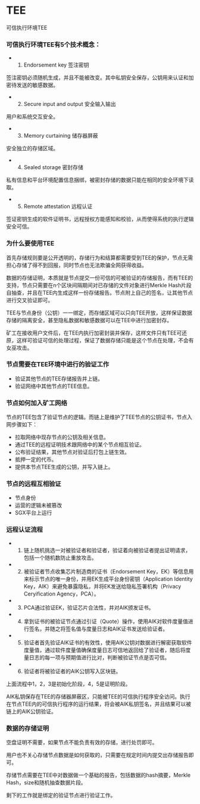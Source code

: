 # TEE

可信执行环境TEE

### 可信执行环境TEE有5个技术概念：

- 1. Endorsement key 签注密钥
	
签注密钥必须随机生成，并且不能被改变。其中私钥安全保存，公钥用来认证和加密待发送的敏感数据。

- 2. Secure input and output 安全输入输出

用户和系统交互安全。

- 3. Memory curtaining 储存器屏蔽

安全独立的存储区域。

- 4. Sealed storage 密封存储

私有信息和平台环境配置信息捆绑，被密封存储的数据只能在相同的安全环境下读取。

- 5. Remote attestation 远程认证

签证密钥生成的软件证明书，远程授权方能感知和校验，从而使得系统的执行逻辑安全可信。

### 为什么要使用TEE

首先存储规则要是公开透明的，存储行为和结算都需要受到TEE的保护，节点无需担心存储了得不到回报，同时节点也无法欺骗全网获得收益。

数据的存储证明，本质就是节点提交一份可信的可被验证的存储报告，而有TEE的支持，节点只需要在n个区块间隔期间对已存储的文件对象进行Merkle Hash片段自抽查，并且在TEE内生成这样一份存储报告。节点附上自己的签名，让其他节点进行交叉验证即可。

TEE与节点身份（公钥）一一绑定，而存储区域可以只向TEE开放，这样保证数据存储的隔离安全，甚至隐私数据和敏感数据可以在TEE中进行加密封存。

矿工在接收用户文件后，在TEE内执行加密封装并保存，这样文件只有TEE可还原，这样可验证可信的处理过程，保证了数据存储只能是这个节点在处理，不会有女巫攻击。

### 节点需要在TEE环境中进行的验证工作

- 验证其他节点的TEE存储报告并上链。
- 验证网络中其他节点的TEE信息。

### 节点如何加入矿工网络

节点的TEE包含了验证节点的逻辑。而链上是维护了TEE节点的公钥证书，节点入网步骤如下：

- 拉取网络中现存节点的公钥及相关信息。
- 通过TEE的远程证明技术跟网络中的某个节点相互验证。
- 公布验证结果，其他节点对验证后打包上链生效。
- 抵押一定的代币。
- 提供本节点TEE生成的公钥，并写入链上。



### 节点的远程互相验证

- 节点身份
- 运营的逻辑未被篡改
- SGX平台上运行

### 远程认证流程

- 1. 链上随机挑选一对被验证者和验证者，验证着向被验证者提出证明请求，包括一个随机数防止重放攻击。
- 2. 被验证者节点收集芯片制造商的证书（Endorsement Key，EK）等信息用来标示节点的唯一身份，并用EK生成平台身份密钥（Application Identity Key，AIK）来避免暴露隐私，并将EK发送给隐私签署机构（Privacy Ceryification Agency，PCA）。
- 3. PCA通过验证EK，验证芯片合法性，并对AIK颁发证书。
- 4. 拿到证书的被验证节点通过引证（Quote）操作，使用AIK对软件度量值进行签名，并随之将签名值与度量日志和AIK证书发送给验证者。
- 5. 验证者首先验证AIK证书的有效性，使用AIK公钥对数据进行解密获取软件度量值，通过软件度量值确保度量日志可信地返回给了验证者，随后将度量日志的每一项与预期值进行比对，判断被验证节点是否可信。
- 6. 验证者将被验证者的AIK公钥写入区块链。

上面流程中1，2，3是初始化阶段，4，5是证明阶段。

AIK私钥保存在TEE的存储器屏蔽区，只能被TEE的可信执行程序安全访问。执行在节点TEE内的可信执行程序的运行结果，将会被AIK私钥签名，并且结果可以被链上的AIK公钥验证。


### 数据的存储证明

空盘证明不需要，如果节点不能负责有效的存储，进行处罚即可。

用户也不关心存储节点数据是如何获取的，只需要在规定时间内提交出存储报告即可。

存储节点需要在TEE中对数据做一个基础的报告，包括数据的hash摘要，Merkle Hash，size和随机抽查数据片段。

剩下的工作就是绑定的验证节点进行验证工作。










